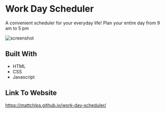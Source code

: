 # Work Day Scheduler

A convenient scheduler for your everyday life! Plan your entire day from 9 am to 5 pm

![screenshot](https://user-images.githubusercontent.com/101310140/165667812-c1306de8-27da-42a9-8001-b9ca6a85aea4.png)

## Built With

* HTML
* CSS
* Javascript

## Link To Website

https://mattchips.github.io/work-day-scheduler/
